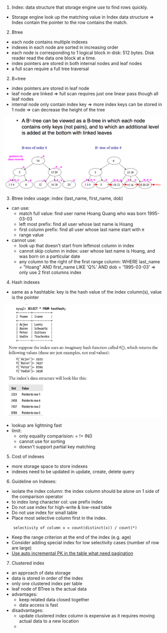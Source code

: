 1. Index: data structure that storage engine use to find rows quickly.
- Storage engine look up the matching value in Index data structure => Index contain
the pointer to the row contains the match.

2. Btree
- each node contains multiple indexes
- indexes in each node are sorted in increasing order
- each node is corresponding to 1 logical block in disk: 512 bytes.
Disk reader read the data one block at a time.
- index pointers are stored in both internal nodes and leaf nodes
- a full scan require a full tree traversal

2. B+tree
- index pointers are stored in leaf node
- leaf node are linked => full scan requires just one linear pass though all
leaf nodes
- internal node only contain index key => more index keys can be stored 
in 1 node => can decrease the height of the tree

![](../images/index.png)

3. Btree index usage: index (last_name, first_name, dob)
- can use:
    - match full value: find user name Hoang Quang who was born 1995-03-03
    - left most prefix: find all user whose last name is Hoang
    - first column prefix: find all user whose last name start with `H`
    - range value
- cannot use:
    - look up that doesn't start from leftmost column in index
    - cannot skip column in index: user whose last name is Hoang, and was
    born on a particular date
    - any column to the right of the first range column:
    WHERE last_name = "Hoang" AND first_name LIKE 'Q%' AND dob = '1995-03-03'
    => only use 2 first columns index

4. Hash indexes  
- same as a hashtable: key is the hash value of the index column(s), value is the pointer  
    
![](../images/hashindex.png)    

- lookup are lightning fast
- limit:
    - only equality comparision: = != IN()
    - cannot use for sorting
    - doesn't support partial key matching


5. Cost of indexes
- more storage space to store indexes
- indexes need to be updated in update, create, delete query

6. Guideline on Indexes:
- isolate the index column: the index column should be alone on 1 side
of the comparison operator
- to index long character col: use prefix index
- Do not use index for high-write & low-read table
- Do not use index for small table
- Place most selective column first in the index. 
```
    selectivity of column x = count(distinct(x)) / count(*)
```
- Keep the range criterion at the end of the index (e.g. age)
- Consider adding special index for low selectivity cases (number of row are large)
- [Use auto incremental PK in the table what need pagination](https://medium.com/swlh/why-you-shouldnt-use-offset-and-limit-for-your-pagination-4440e421ba87)

7. Clustered index
- an approach of data storage
- data is stored in order of the index
- only one clustered index per table
- leaf node of BTree is the actual data
- advantages:
    - keep related data closed together
    - data access is fast
- disadvantages:
    - update clustered index column is expensive as it requires moving 
    actual data to a new location
    - 
